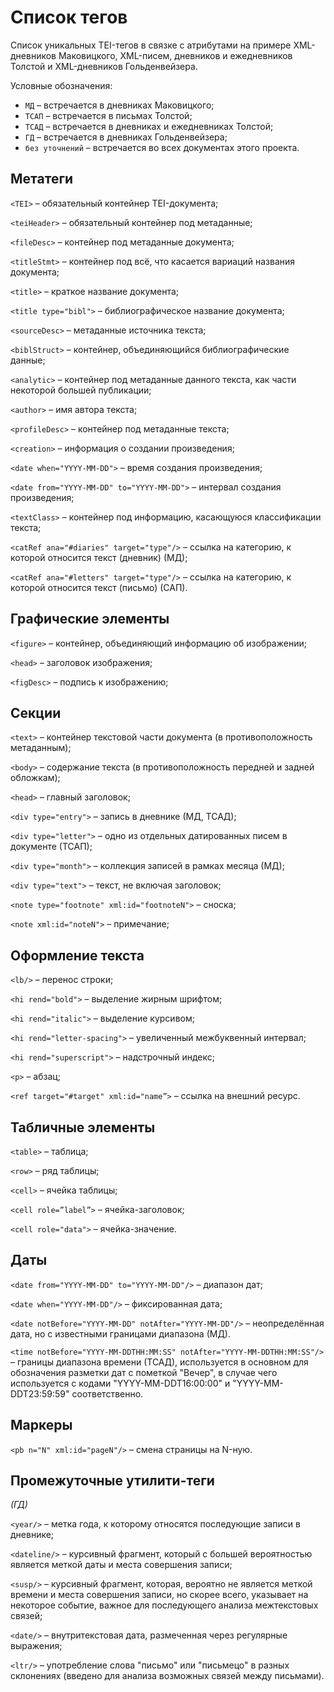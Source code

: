 # Список тегов

Список уникальных TEI-тегов в связке с атрибутами на примере XML-дневников Маковицкого, XML-писем, дневников и ежедневников Толстой и XML-дневников Гольденвейзера.

Условные обозначения:

- `MД` – встречается в дневниках Маковицкого;
- `ТСАП` – встречается в письмах Толстой;
- `ТСАД` – встречается в дневниках и ежедневниках Толстой;
- `ГД` – встречается в дневниках Гольденвейзера;
- `без уточнений` – встречается во всех документах этого проекта.

## Метатеги

`<TEI>` – обязательный контейнер TEI-документа;

`<teiHeader>` – обязательный контейнер под метаданные;

`<fileDesc>` – контейнер под метаданные документа;

`<titleStmt>` – контейнер под всё, что касается вариаций названия документа;

`<title>` – краткое название документа;

`<title type="bibl">` – библиографическое название документа;

`<sourceDesc>` – метаданные источника текста;

`<biblStruct>` – контейнер, объединяющийся библиографические данные;

`<analytic>` – контейнер под метаданные данного текста, как части некоторой большей публикации;

`<author>` – имя автора текста;

`<profileDesc>` – контейнер под метаданные текста;

`<creation>` – информация о создании произведения;

`<date when="YYYY-MM-DD">` – время создания произведения;

`<date from="YYYY-MM-DD" to="YYYY-MM-DD">` – интервал создания произведения;

`<textClass>` – контейнер под информацию, касающуюся классификации текста;

`<catRef ana="#diaries" target="type"/>` – ссылка на категорию, к которой относится текст (дневник) (МД);

`<catRef ana="#letters" target="type"/>` – ссылка на категорию, к которой относится текст (письмо) (САП).

## Графические элементы

`<figure>` – контейнер, объединяющий информацию об изображении;

`<head>` – заголовок изображения;

`<figDesc>` – подпись к изображению;

## Секции

`<text>` – контейнер текстовой части документа (в противоположность метаданным);

`<body>` – содержание текста (в противоположность передней и задней обложкам);

`<head>` – главный заголовок;

`<div type="entry">` – запись в дневнике (МД, ТСАД);

`<div type="letter">` – одно из отдельных датированных писем в документе (ТСАП);

`<div type="month">` – коллекция записей в рамках месяца (МД);

`<div type="text">` – текст, не включая заголовок;

`<note type="footnote" xml:id="footnoteN">` – сноска;

`<note xml:id="noteN">` – примечание;

## Оформление текста

`<lb/>` – перенос строки;

`<hi rend="bold">` – выделение жирным шрифтом;

`<hi rend="italic">` – выделение курсивом;

`<hi rend="letter-spacing">` – увеличенный межбуквенный интервал;

`<hi rend="superscript">` – надстрочный индекс;

`<p>` – абзац;

`<ref target="#target" xml:id="name”>` – ссылка на внешний ресурс.

## Табличные элементы

`<table>` – таблица;

`<row>` – ряд таблицы;

`<cell>` – ячейка таблицы;

`<cell role=”label”>` – ячейка-заголовок;

`<cell role="data">` – ячейка-значение.

## Даты

`<date from="YYYY-MM-DD" to="YYYY-MM-DD"/>` – диапазон дат;

`<date when="YYYY-MM-DD"/>` – фиксированная дата;

`<date notBefore="YYYY-MM-DD" notAfter="YYYY-MM-DD"/>` – неопределённая дата, но с известными границами диапазона (МД).

`<time notBefore="YYYY-MM-DDTHH:MM:SS" notAfter="YYYY-MM-DDTHH:MM:SS"/>` – границы диапазона времени (ТСАД), используется в основном для обозначения разметки дат с пометкой "Вечер", в случае чего используется с кодами "YYYY-MM-DDT16:00:00" и "YYYY-MM-DDT23:59:59" соответственно.

## Маркеры

`<pb n="N" xml:id="pageN"/>` – смена страницы на N-ную.

## Промежуточные утилити-теги

*(ГД)*

`<year/>` – метка года, к которому относятся последующие записи в дневнике;

`<dateline/>` – курсивный фрагмент, который с большей вероятностью является меткой даты и места совершения записи;

`<susp/>` – курсивный фрагмент, которая, вероятно не является меткой времени и места совершения записи, но скорее всего, указывает на некоторое событие, важное для последующего анализа межтекстовых связей;

`<date/>` – внутритекстовая дата, размеченная через регулярные выражения;

`<ltr/>` – употребление слова "письмо" или "письмецо" в разных склонениях (введено для анализа возможных связей между письмами).
